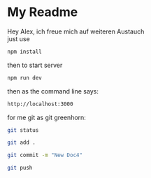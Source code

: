 # My Readme
Hey Alex, ich freue mich auf weiteren Austauch\
just use

```sh
npm install
```

then to start server
```sh
npm run dev
```

then as the command line says:
```sh
http://localhost:3000
```

for me git as git greenhorn:
```sh
git status
```

```sh
git add .
```

```sh
git commit -m "New Doc4"
```

```sh
git push
```
